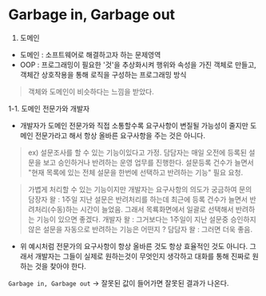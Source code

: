 # Garbage in, Garbage out

1. 도메인
  - 도메인 : 소프트웨어로 해결하고자 하는 문제영역
  - OOP : 프로그래밍이 필요한 '것'을 추상화시켜 행위와 속성을 가진 객체로 만들고, 객체간 상호작용을 통해 로직을 구성하는 프로그래밍 방식 
> 객체와 도메인이 비슷하다는 느낌을 받았다. 
  
 1-1. 도메인 전문가와 개발자
  - 개발자가 도메인 전문가와 직접 소통할수록 요구사항이 변질될 가능성이 줄지만 도메인 전문가라고 해서 항상 올바른 요구사항을 주는 것은 아니다. 
  > ex) 설문조사를 할 수 있는 기능이있다고 가정. 담담자는 매일 오전에 등록된 설문을 보고 승인하거나 반려하는 운영 업무를 진행한다. 설문등록 건수가 늘면서 
  > "현재 목록에 있는 전체 설문을 한번에 선택하고 반려하는 기능" 필요 요청. 

  > 가볍게 처리할 수 있는 기능이지만 개발자는 요구사항의 의도가 궁금하여 문의
  > 담장자 왈 : 1주일 지난 설문은 반려처리를 하는데 최근에 등록 건수가 늘면서 반려처리(수동)하는 시간이 늘었음. 그래서 목룍화면에서 일괄로 선택해서 반려하는 기능이 있으면 좋겠다. 
  > 개발자 왈 : 그거보다는 1주일이 지난 설문중 승인하지 않은 설문을 자동으로 반려하는 기능은 어떤지 ?
  > 담담자 왈 : 그러면 더욱 좋음. 
  
  - 위 예시처럼 전문가의 요구사항이 항상 올바른 것도 항상 효율적인 것도 아니다. 그래서 개발자는 그들이 실제로 원하는것이 무엇인지 생각하고 대화를 통해 진짜로 원하는 것을 찾아야 한다.

`Garbage in, Garbage out`
 -> 잘못된 값이 들어가면 잘못된 결과가 나온다.
